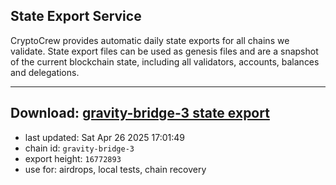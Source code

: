 ## State Export Service
CryptoCrew provides automatic daily state exports for all chains we validate. State export files can be used as genesis files and are a snapshot of the current blockchain state, including all validators, accounts, balances and delegations.

---
**Download: [gravity-bridge-3 state export](https://dl-eu2.ccvalidators.com/SERVICE/gravitybridge/gravity-bridge-3_export_16772893.json)**
---

- last updated: Sat Apr 26 2025 17:01:49
- chain id: `gravity-bridge-3`
- export height: `16772893`
- use for: airdrops, local tests, chain recovery
